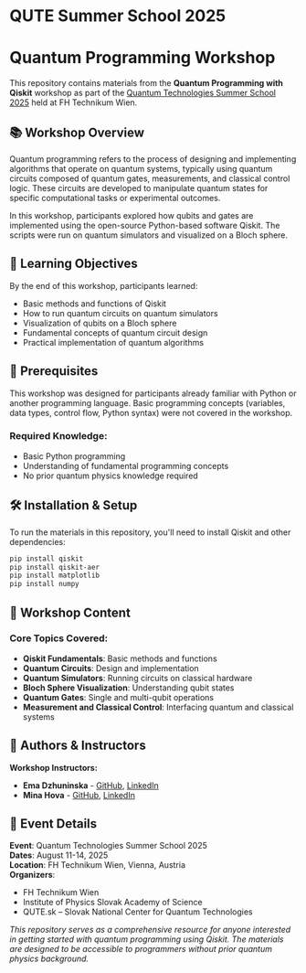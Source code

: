 # QUTE Summer School 2025
# Quantum Programming Workshop

This repository contains materials from the **Quantum Programming with Qiskit** workshop as part of the [Quantum Technologies Summer School 2025](https://www.technikum-wien.at/en/qute2025/) held at FH Technikum Wien.

## 📚 Workshop Overview

Quantum programming refers to the process of designing and implementing algorithms that operate on quantum systems, typically using quantum circuits composed of quantum gates, measurements, and classical control logic. These circuits are developed to manipulate quantum states for specific computational tasks or experimental outcomes.

In this workshop, participants explored how qubits and gates are implemented using the open-source Python-based software Qiskit. The scripts were run on quantum simulators and visualized on a Bloch sphere.

## 🎯 Learning Objectives

By the end of this workshop, participants learned:

- Basic methods and functions of Qiskit
- How to run quantum circuits on quantum simulators
- Visualization of qubits on a Bloch sphere
- Fundamental concepts of quantum circuit design
- Practical implementation of quantum algorithms

## 🔧 Prerequisites

This workshop was designed for participants already familiar with Python or another programming language. Basic programming concepts (variables, data types, control flow, Python syntax) were not covered in the workshop.

### Required Knowledge:
- Basic Python programming
- Understanding of fundamental programming concepts
- No prior quantum physics knowledge required

## 🛠️ Installation & Setup

To run the materials in this repository, you'll need to install Qiskit and other dependencies:

```bash
pip install qiskit
pip install qiskit-aer
pip install matplotlib
pip install numpy
```


## 📖 Workshop Content

### Core Topics Covered:

- **Qiskit Fundamentals**: Basic methods and functions
- **Quantum Circuits**: Design and implementation
- **Quantum Simulators**: Running circuits on classical hardware
- **Bloch Sphere Visualization**: Understanding qubit states
- **Quantum Gates**: Single and multi-qubit operations
- **Measurement and Classical Control**: Interfacing quantum and classical systems

## 👥 Authors & Instructors

**Workshop Instructors:**
- **Ema Dzhuninska** - [GitHub](https://github.com/emadzhuninska), [LinkedIn](https://www.linkedin.com/in/emadzhuninska/)
- **Mina Hova** - [GitHub](https://github.com/pmyna), [LinkedIn](https://www.linkedin.com/in/mina-hova-789a9529b/)

## 🏫 Event Details

**Event**: Quantum Technologies Summer School 2025  
**Dates**: August 11-14, 2025  
**Location**: FH Technikum Wien, Vienna, Austria  
**Organizers**: 
- FH Technikum Wien
- Institute of Physics Slovak Academy of Science
- QUTE.sk – Slovak National Center for Quantum Technologies



*This repository serves as a comprehensive resource for anyone interested in getting started with quantum programming using Qiskit. The materials are designed to be accessible to programmers without prior quantum physics background.*
